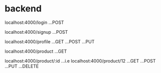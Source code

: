 # backend



localhost:4000/login
...POST



localhost:4000/signup
...POST


localhost:4000/profile
...GET
...POST
...PUT

localhost:4000/product
...GET

localhost:4000/product/:id
...i.e localhost:4000/product/12
...GET
...POST
...PUT
...DELETE